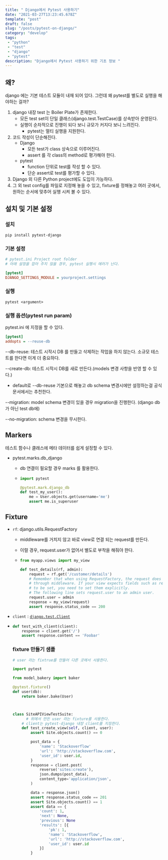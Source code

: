 ```yaml
---
title: " Django에서 Pytest 사용하기"
date: "2021-03-27T13:23:45.678Z"
template: "post"
draft: false
slug: "/posts/pytest-on-django/"
category: "develop"
tags:
 - "python"
 - "test"
 - "django"
 - "pytest"
description: "Django에서 Pytest 사용하기 위한 기초 정보 "
---
```

## 왜?

django 에는 기본 테스트 모듈이 내재 되어 있다. 그런데 왜 pytest를 별도로 실행을 해야하는 걸까? 

1.  django 내장 test 는 Boiler Plate가 존재한다.
    -   모든 test set이 단일 클래스(django.test.TestCase)를 상속받아 운영된다. 
    -   실행이 순차적으로 진행이 되다 보니 규모가 커지다 보니 느려진다.
        -   pytest는 멀티 실행을 지원한다.
2.  코드 작성이 단순해진다.
    -   Django
        -   모든 test가 class 상속으로 이루어진다. 
        -   assert 를 각 class의 method로 평가해야 한다.
    -   pytest
        -    function 단위로 test를 작성 할 수 있다.
        -    단순 assert로 test를 평가할 수 있다. 
3.  Django 외 다른 Python project에도 도입이 가능하다.
4.  그 외 test config를 파일로 지정해 놓을 수 있고, fixture를 정해놓고 여러 곳에서, 원하는 순서에 맞추어 실행 시켜 볼 수 있다.

## 설치 및 기본 설정

### 설치

```shell
pip install pytest-django
```

### 기본 설정

```ini
# pytest.ini Project root folder
# 아래 설정을 잡아 주지 않을 경우, pytest 실행시 에러가 난다.

[pytest]
DJANGO_SETTINGS_MODULE = yourproject.settings
```

### 실행


```shell
pytest <argument> 
```

### 실행 옵션(pytest run param)

pytest.ini 에 지정을 할 수 있다.

```ini
[pytest]
addopts = --reuse-db	
```

--db-reuse: 테스트 시작시 DB 를 만들고 삭제하는 작업을 하지 않는다. 소규모 테스트를 한다면 이게 더 중요하다.

--create-db: 테스트 시작시 DB를 새로 만든다.(models 변경 사항을 반영 할 수 있다.)

-   default로 --db-reuse 기본으로 해놓고 db schema 변경시에만 설정하는걸 공식 문서에서는 추천한다.

--migration: model schema 변경이 있을 경우 migration을 진행한다. (django db 가 아닌 test db에)

--no-migration: schema 변경을 무시한다.

## Markers

테스트 함수나 클래스에 메타 데이터를 쉽게 설정할 수 있다.

-   pytest.marks.db_django

    -   db 연결이 필요할 경우 marks 를 활용한다. 

    -   ```python
        import pytest
        
        @pytest.mark.django_db
        def test_my_user():
        	me = User.objects.get(username='me')
        	assert me.is_superuser
        ```

## Fixture

-   `rf`: django.utils.RequestFactory

    -   middleware를 거치지 않고 바로 view로 연결 되는 request를 만든다.

    -   이럴 경우, request.user가 없어서 별도로 부착을 해줘야 한다.

    -   ```python
        from myapp.views import my_view
        
        def test_details(rf, admin):
            request = rf.get('/customer/details')
            # Remember that when using RequestFactory, the request does not pass
            # through middleware. If your view expects fields such as request.user
            # to be set, you need to set them explicitly.
            # The following line sets request.user to an admin user.
            request.user = admin
            response = my_view(request)
            assert response.status_code == 200
        ```

-   `client` : [`django.test.Client`](https://docs.djangoproject.com/en/dev/topics/testing/tools/#the-test-client)

-   ```python
    def test_with_client(client):
        response = client.get('/')
        assert response.content == 'Foobar'
    ```

    ### fixture 만들기 샘플 

    ```python
    # user 라는 fixtrue를 만들어 다른 곳에서 사용한다.
    
    import pytest
    
    from model_bakery import baker
    
    @pytest.fixture()
    def user(db):
        return baker.bake(User)
    
    
    
    class SiteAPIViewTestSuite:
    	  # 위에서 만든 user 라는 fixture를 사용한다. 
        # client는 pytest-django 내장 client를 지칭한다.
        def test_create_view(self, client, user):
            assert Site.objects.count() == 0
    
            post_data = {
                'name': 'Stackoverflow'
                'url': 'http://stackoverflow.com',
                'user_id': user.id,
            }
            response = client.post(
                reverse('sites:create'),
                json.dumps(post_data),
                content_type='application/json',
            )
    
            data = response.json()
            assert response.status_code == 201
            assert Site.objects.count() == 1
            assert data == {
                'count': 1,
                'next': None,
                'previous': None
                'results': [{
                    'pk': 1,
                    'name': 'Stackoverflow',
                    'url': 'http://stackoverflow.com',
                    'user_id': user.id
                }]
            }
    ```

    

